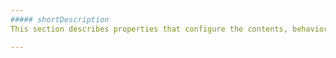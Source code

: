 ```yaml
---
##### shortDescription
This section describes properties that configure the contents, behavior and appearance of the **Chart** widget.

---
```

